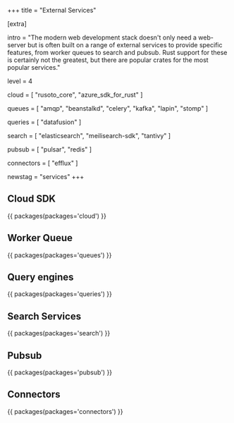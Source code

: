 +++
title = "External Services"

[extra]

intro = "The modern web development stack doesn't only need a web-server but is often built on a range of external services to provide specific features, from worker queues to search and pubsub. Rust support for these is certainly not the greatest, but there are popular crates for the most popular services."

level = 4

cloud = [
  "rusoto_core",
  "azure_sdk_for_rust"
]

queues = [
  "amqp",
  "beanstalkd",
  "celery",
  "kafka",
  "lapin",
  "stomp"
]

queries = [
  "datafusion"
]

search = [
  "elasticsearch",
  "meilisearch-sdk",
  "tantivy"
]

pubsub = [
  "pulsar",
  "redis"
]

connectors = [
  "efflux"
]

newstag = "services"
+++
<h2>Cloud SDK</h2>

{{ packages(packages='cloud') }}

<h2>Worker Queue</h2>

{{ packages(packages='queues') }}

<h2>Query engines</h2>

{{ packages(packages='queries') }}

<h2>Search Services</h2>

{{ packages(packages='search') }}

<h2>Pubsub</h2>

{{ packages(packages='pubsub') }}

<h2>Connectors</h2>

{{ packages(packages='connectors') }}

